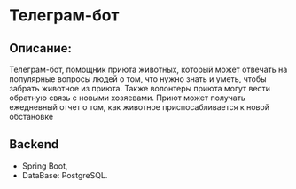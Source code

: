 # Телеграм-бот
## Описание:
Телеграм-бот, помощник приюта животных, который может отвечать на популярные вопросы людей о том, что нужно знать и уметь, чтобы забрать животное из приюта.
Также волонтеры приюта могут вести обратную связь с новыми хозяевами. Приют может получать ежедневный отчет о том, как животное приспосабливается к новой обстановке
## Backend
- Spring Boot, 
- DataBase: PostgreSQL.
